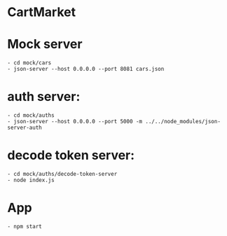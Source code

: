 ﻿# CartMarket

# Mock server
    - cd mock/cars
    - json-server --host 0.0.0.0 --port 8081 cars.json
# auth server:
    - cd mock/auths
    - json-server --host 0.0.0.0 --port 5000 -m ../../node_modules/json-server-auth
# decode token server:
    - cd mock/auths/decode-token-server
    - node index.js
# App
    - npm start 
